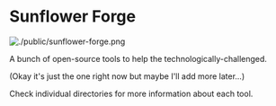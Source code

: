 # Sunflower Forge

![./public/sunflower-forge.png]()

A bunch of open-source tools to help the technologically-challenged.

(Okay it's just the one right now but maybe I'll add more later...)

Check individual directories for more information about each tool.
